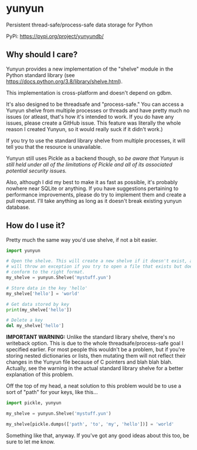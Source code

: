 # yunyun
Persistent thread-safe/process-safe data storage for Python

PyPi: https://pypi.org/project/yunyundb/

## Why should I care?

Yunyun provides a new implementation of the "shelve" module in the Python
standard library (see https://docs.python.org/3.8/library/shelve.html).

This implementation is cross-platform and doesn't depend on gdbm.

It's also designed to be threadsafe and "process-safe." You can access a
Yunyun shelve from multiple processes or threads and have pretty much no issues
(or atleast, that's how it's intended to work. If you do have any issues,
please create a GitHub issue. This feature was literally the whole reason I
created Yunyun, so it would really suck if it didn't work.)

If you try to use the standard library shelve from multiple processes, it will
tell you that the resource is unavailable.

Yunyun still uses Pickle as a backend though, so *be aware that Yunyun is
still held under all of the limitations of Pickle and all of its associated
potential security issues.*

Also, although I did my best to make it as fast as possible, it's probably
nowhere near SQLite or anything. If you have suggestions pertaining to
performance improvements, please do try to implement them and create a pull
request. I'll take anything as long as it doesn't break existing yunyun
database.

## How do I use it?

Pretty much the same way you'd use shelve, if not a bit easier.

```py
import yunyun

# Open the shelve. This will create a new shelve if it doesn't exist, and
# will throw an exception if you try to open a file that exists but doesn't
# conform to the right format.
my_shelve = yunyun.Shelve('mystuff.yun')

# Store data in the key 'hello'
my_shelve['hello'] = 'world'

# Get data stored by key
print(my_shelve['hello'])

# Delete a key
del my_shelve['hello']
```

**IMPORTANT WARNING:** Unlike the standard library shelve, there's no
writeback option. This is due to the whole threadsafe/process-safe goal I
specified earlier. For most people this wouldn't be a problem, but if you're
storing nested dictionaries or lists, then mutating them will not reflect their
changes in the Yunyun file because of C pointers and blah blah blah. Actually,
see the warning in the actual standard library shelve for a better explanation
of this problem.

Off the top of my head, a neat solution to this problem would be to use a sort
of "path" for your keys, like this...

```py
import pickle, yunyun

my_shelve = yunyun.Shelve('mystuff.yun')

my_shelve[pickle.dumps(['path', 'to', 'my', 'hello'])] = 'world'
```

Something like that, anyway. If you've got any good ideas about this too, be
sure to let me know.
